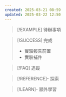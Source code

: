 ```yaml
---
created: 2025-03-21 08:59
updated: 2025-03-22 12:50
---
```

> [!EXAMPLE] 待辦事項


> [!SUCCESS] 完成
> - 實驗報告前置
> - 實驗補件

> [!FAQ] 追蹤


> [!REFERENCE]- 探索


> [!LEARN]- 額外學習
